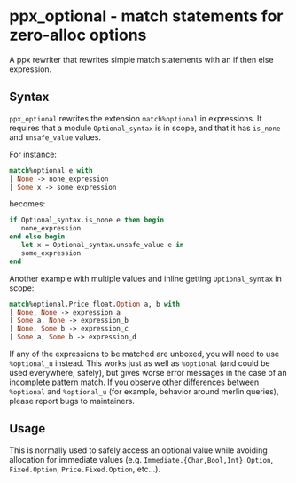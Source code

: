 ppx_optional - match statements for zero-alloc options
======================================================

A ppx rewriter that rewrites simple match statements with an if then
else expression.

Syntax
------

`ppx_optional` rewrites the extension `match%optional` in expressions.
It requires that a module `Optional_syntax` is in scope, and that it
has `is_none` and `unsafe_value` values.

For instance:

```ocaml
match%optional e with
| None -> none_expression
| Some x -> some_expression
```

becomes:

```ocaml
if Optional_syntax.is_none e then begin
   none_expression
end else begin
   let x = Optional_syntax.unsafe_value e in
   some_expression
end
```

Another example with multiple values and inline getting `Optional_syntax` in scope:

```ocaml
match%optional.Price_float.Option a, b with
| None, None -> expression_a
| Some a, None -> expression_b
| None, Some b -> expression_c
| Some a, Some b -> expression_d
```

If any of the expressions to be matched are unboxed, you will need to use
`%optional_u` instead. This works just as well as `%optional` (and could be used
everywhere, safely), but gives worse error messages in the case of an incomplete
pattern match. If you observe other differences between `%optional` and
`%optional_u` (for example, behavior around merlin queries), please report bugs
to maintainers.

Usage
-----

This is normally used to safely access an optional value while
avoiding allocation for immediate values
(e.g. `Immediate.{Char,Bool,Int}.Option`, `Fixed.Option`,
`Price.Fixed.Option`, etc...).
